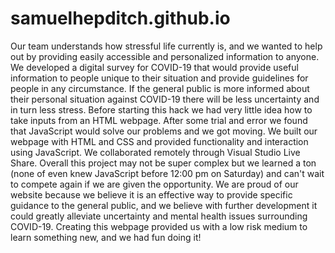 # samuelhepditch.github.io

Our team understands how stressful life currently is, and we wanted to help out by providing easily accessible and 
personalized information to anyone. We developed a digital survey for COVID-19 that would provide useful information to 
people unique to their situation and provide guidelines for people in any circumstance. If the general public is more informed 
about their personal situation against COVID-19 there will be less uncertainty and in turn less stress. Before starting this 
hack we had very little idea how to take inputs from an HTML webpage. After some trial and error we found that JavaScript 
would solve our problems and we got moving. We built our webpage with HTML and CSS and provided functionality and interaction 
using JavaScript. We collaborated remotely through Visual Studio Live Share. Overall this project may not be super complex 
but we learned a ton (none of even knew JavaScript before 12:00 pm on Saturday) and can't wait to compete again if we are 
given the opportunity. We are proud of our website because we believe it is an effective way to provide specific guidance 
to the general public, and we believe with further development it could greatly alleviate uncertainty and mental health 
issues surrounding COVID-19. Creating this webpage provided us with a low risk medium to learn something new, and we had 
fun doing it!
